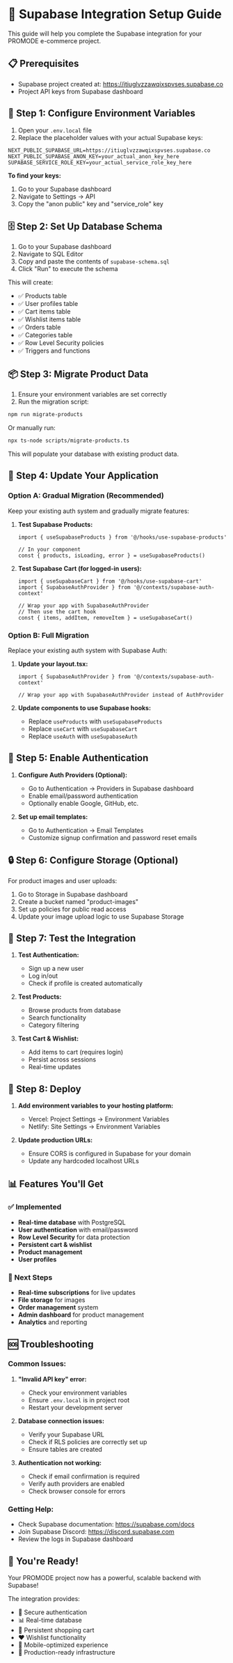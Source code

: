 # 🚀 Supabase Integration Setup Guide

This guide will help you complete the Supabase integration for your PROMODE e-commerce project.

## 📋 Prerequisites

- Supabase project created at: https://itiuglvzzawqixspvses.supabase.co
- Project API keys from Supabase dashboard

## 🔧 Step 1: Configure Environment Variables

1. Open your `.env.local` file
2. Replace the placeholder values with your actual Supabase keys:

```env
NEXT_PUBLIC_SUPABASE_URL=https://itiuglvzzawqixspvses.supabase.co
NEXT_PUBLIC_SUPABASE_ANON_KEY=your_actual_anon_key_here
SUPABASE_SERVICE_ROLE_KEY=your_actual_service_role_key_here
```

**To find your keys:**
1. Go to your Supabase dashboard
2. Navigate to Settings → API
3. Copy the "anon public" key and "service_role" key

## 🗄️ Step 2: Set Up Database Schema

1. Go to your Supabase dashboard
2. Navigate to SQL Editor
3. Copy and paste the contents of `supabase-schema.sql`
4. Click "Run" to execute the schema

This will create:
- ✅ Products table
- ✅ User profiles table
- ✅ Cart items table
- ✅ Wishlist items table
- ✅ Orders table
- ✅ Categories table
- ✅ Row Level Security policies
- ✅ Triggers and functions

## 📦 Step 3: Migrate Product Data

1. Ensure your environment variables are set correctly
2. Run the migration script:

```bash
npm run migrate-products
```

Or manually run:
```bash
npx ts-node scripts/migrate-products.ts
```

This will populate your database with existing product data.

## 🔄 Step 4: Update Your Application

### Option A: Gradual Migration (Recommended)
Keep your existing auth system and gradually migrate features:

1. **Test Supabase Products:**
   ```tsx
   import { useSupabaseProducts } from '@/hooks/use-supabase-products'
   
   // In your component
   const { products, isLoading, error } = useSupabaseProducts()
   ```

2. **Test Supabase Cart (for logged-in users):**
   ```tsx
   import { useSupabaseCart } from '@/hooks/use-supabase-cart'
   import { SupabaseAuthProvider } from '@/contexts/supabase-auth-context'
   
   // Wrap your app with SupabaseAuthProvider
   // Then use the cart hook
   const { items, addItem, removeItem } = useSupabaseCart()
   ```

### Option B: Full Migration
Replace your existing auth system with Supabase Auth:

1. **Update your layout.tsx:**
   ```tsx
   import { SupabaseAuthProvider } from '@/contexts/supabase-auth-context'
   
   // Wrap your app with SupabaseAuthProvider instead of AuthProvider
   ```

2. **Update components to use Supabase hooks:**
   - Replace `useProducts` with `useSupabaseProducts`
   - Replace `useCart` with `useSupabaseCart`
   - Replace `useAuth` with `useSupabaseAuth`

## 🎯 Step 5: Enable Authentication

1. **Configure Auth Providers (Optional):**
   - Go to Authentication → Providers in Supabase dashboard
   - Enable email/password authentication
   - Optionally enable Google, GitHub, etc.

2. **Set up email templates:**
   - Go to Authentication → Email Templates
   - Customize signup confirmation and password reset emails

## 🔒 Step 6: Configure Storage (Optional)

For product images and user uploads:

1. Go to Storage in Supabase dashboard
2. Create a bucket named "product-images"
3. Set up policies for public read access
4. Update your image upload logic to use Supabase Storage

## 🧪 Step 7: Test the Integration

1. **Test Authentication:**
   - Sign up a new user
   - Log in/out
   - Check if profile is created automatically

2. **Test Products:**
   - Browse products from database
   - Search functionality
   - Category filtering

3. **Test Cart & Wishlist:**
   - Add items to cart (requires login)
   - Persist across sessions
   - Real-time updates

## 🚀 Step 8: Deploy

1. **Add environment variables to your hosting platform:**
   - Vercel: Project Settings → Environment Variables
   - Netlify: Site Settings → Environment Variables

2. **Update production URLs:**
   - Ensure CORS is configured in Supabase for your domain
   - Update any hardcoded localhost URLs

## 📊 Features You'll Get

### ✅ Implemented
- **Real-time database** with PostgreSQL
- **User authentication** with email/password
- **Row Level Security** for data protection
- **Persistent cart & wishlist**
- **Product management**
- **User profiles**

### 🔄 Next Steps
- **Real-time subscriptions** for live updates
- **File storage** for images
- **Order management** system
- **Admin dashboard** for product management
- **Analytics** and reporting

## 🆘 Troubleshooting

### Common Issues:

1. **"Invalid API key" error:**
   - Check your environment variables
   - Ensure `.env.local` is in project root
   - Restart your development server

2. **Database connection issues:**
   - Verify your Supabase URL
   - Check if RLS policies are correctly set up
   - Ensure tables are created

3. **Authentication not working:**
   - Check if email confirmation is required
   - Verify auth providers are enabled
   - Check browser console for errors

### Getting Help:
- Check Supabase documentation: https://supabase.com/docs
- Join Supabase Discord: https://discord.supabase.com
- Review the logs in Supabase dashboard

## 🎉 You're Ready!

Your PROMODE project now has a powerful, scalable backend with Supabase! 

The integration provides:
- 🔐 Secure authentication
- 📊 Real-time database
- 🛒 Persistent shopping cart
- ❤️ Wishlist functionality
- 📱 Mobile-optimized experience
- 🚀 Production-ready infrastructure
